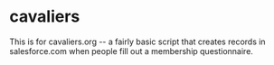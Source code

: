 cavaliers
=========
This is for cavaliers.org -- a fairly basic script that creates records in salesforce.com when people fill out a
membership questionnaire.
